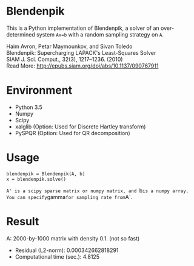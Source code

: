 # Blendenpik

This is a Python implementation of Blendenpik, a solver of an over-determined system `Ax=b` with a random sampling strategy on `A`.

Haim Avron, Petar Maymounkov, and Sivan Toledo  
Blendenpik: Supercharging LAPACK's Least-Squares Solver   
SIAM J. Sci. Comput., 32(3), 1217–1236. (2010)  
Read More: http://epubs.siam.org/doi/abs/10.1137/090767911

# Environment 
- Python 3.5
- Numpy
- Scipy
- xalglib (Option: Used for Discrete Hartley transform)
- PySPQR (Option: Used for QR decomposition)

# Usage

```
blendenpik = Blendenpik(A, b)
x = blendenpik.solve()
```

`A' is a scipy sparse matrix or numpy matrix, and `b` is a numpy array. You can specify `gamma` for sampling rate from `A`.

# Result

A: 2000-by-1000 matrix with density 0.1. (not so fast)

- Residual (L2-norm): 0.000342662818291
- Computational time (sec.): 4.8125

